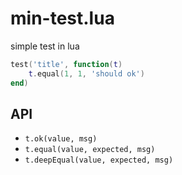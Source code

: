min-test.lua
===

simple test in lua

```lua
test('title', function(t)
	t.equal(1, 1, 'should ok')
end)
```

API
---

- `t.ok(value, msg)`
- `t.equal(value, expected, msg)`
- `t.deepEqual(value, expected, msg)`
